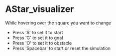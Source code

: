 # AStar_visualizer
While hovering over the square you want to change
- Press 'S' to set it to start
- Press 'G' to set it to goal
- Press 'O' to set it to obstacle
- Press 'Spacebar' to start or reset the simulation
